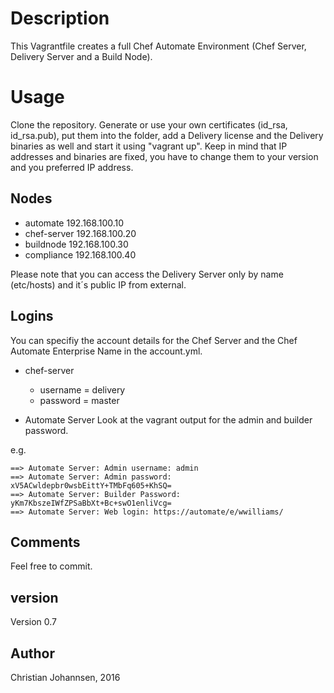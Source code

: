 # Description

This Vagrantfile creates a full Chef Automate Environment (Chef Server, Delivery Server and a Build Node).

# Usage
Clone the repository. Generate or use your own certificates (id_rsa, id_rsa.pub), put them into the folder, add a Delivery license and the Delivery binaries as well and start it using "vagrant up".
Keep in mind that IP addresses and binaries are fixed, you have to change them to your version and you preferred IP address.

## Nodes

* automate      192.168.100.10
* chef-server   192.168.100.20
* buildnode     192.168.100.30
* compliance    192.168.100.40

Please note that you can access the Delivery Server only by name (etc/hosts) and it´s public IP from external.

## Logins

You can specifiy the account details for the Chef Server and the Chef Automate Enterprise Name in the account.yml.

* chef-server
  * username = delivery
  * password = master

* Automate Server
Look at the vagrant output for the admin and builder password.

e.g.
```
==> Automate Server: Admin username: admin
==> Automate Server: Admin password: xV5ACwldepbr0wsbEittY+TMbFq605+KhSQ=
==> Automate Server: Builder Password: yKm7KbszeIWfZPSaBbXt+Bc+swO1enliVcg=
==> Automate Server: Web login: https://automate/e/wwilliams/

```
## Comments

Feel free to commit.

## version

Version 0.7

## Author
Christian Johannsen, 2016
